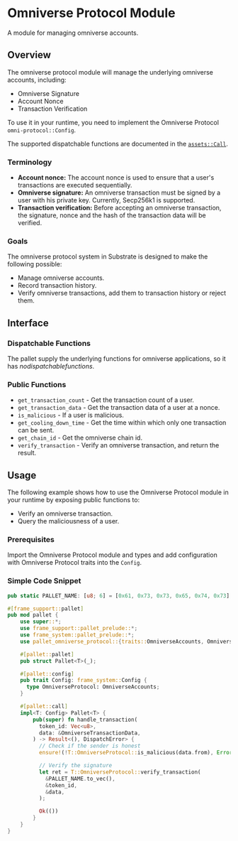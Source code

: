 # Omniverse Protocol Module

A module for managing omniverse accounts.

## Overview

The omniverse protocol module will manage the underlying omniverse accounts, including:

* Omniverse Signature
* Account Nonce
* Transaction Verification

To use it in your runtime, you need to implement the Omniverse Protocol `omni-protocol::Config`.

The supported dispatchable functions are documented in the [`assets::Call`]().

### Terminology

* **Account nonce:** The account nonce is used to ensure that a user's transactions are executed sequentially.
* **Omniverse signature:** An omniverse transaction must be signed by a user with his private key. Currently, Secp256k1 is supported.
* **Transaction verification:** Before accepting an omniverse transaction, the signature, nonce and the hash of the transaction data will be verified.

### Goals

The omniverse protocol system in Substrate is designed to make the following possible:

* Manage omniverse accounts.
* Record transaction history.
* Verify omniverse transactions, add them to transaction history or reject them.

## Interface

### Dispatchable Functions

The pallet supply the underlying functions for omniverse applications, so it has $no dispatchable functions$.

### Public Functions

* `get_transaction_count` - Get the transaction count of a user.  
* `get_transaction_data` - Get the transaction data of a user at a nonce.  
* `is_malicious` - If a user is malicious.  
* `get_cooling_down_time` - Get the time within which only one transaction can be sent.  
* `get_chain_id` - Get the omniverse chain id.  
* `verify_transaction` - Verify an omniverse transaction, and return the result.


## Usage

The following example shows how to use the Omniverse Protocol module in your runtime by exposing public functions to:

* Verify an omniverse transaction.
* Query the maliciousness of a user.

### Prerequisites

Import the Omniverse Protocol module and types and add configuration with Omniverse Protocol traits into the `Config`.

### Simple Code Snippet

```rust
pub static PALLET_NAME: [u8; 6] = [0x61, 0x73, 0x73, 0x65, 0x74, 0x73];

#[frame_support::pallet]
pub mod pallet {
    use super::*;
    use frame_support::pallet_prelude::*;
    use frame_system::pallet_prelude::*;
    use pallet_omniverse_protocol::{traits::OmniverseAccounts, OmniverseTransactionData};

    #[pallet::pallet]
    pub struct Pallet<T>(_);

    #[pallet::config]
    pub trait Config: frame_system::Config {
      type OmniverseProtocol: OmniverseAccounts;
    }

    #[pallet::call]
    impl<T: Config> Pallet<T> {
        pub(super) fn handle_transaction(
          token_id: Vec<u8>,
          data: &OmniverseTransactionData,
        ) -> Result<(), DispatchError> {
          // Check if the sender is honest
          ensure!(!T::OmniverseProtocol::is_malicious(data.from), Error::<T>::UserIsMalicious);

          // Verify the signature
          let ret = T::OmniverseProtocol::verify_transaction(
            &PALLET_NAME.to_vec(),
            &token_id,
            &data,
          );

          Ok(())
        }
    }
}
```
